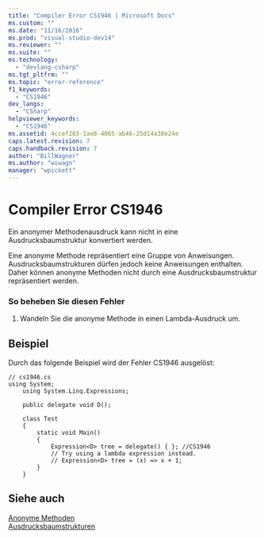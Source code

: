 ```yaml
---
title: "Compiler Error CS1946 | Microsoft Docs"
ms.custom: ""
ms.date: "11/16/2016"
ms.prod: "visual-studio-dev14"
ms.reviewer: ""
ms.suite: ""
ms.technology: 
  - "devlang-csharp"
ms.tgt_pltfrm: ""
ms.topic: "error-reference"
f1_keywords: 
  - "CS1946"
dev_langs: 
  - "CSharp"
helpviewer_keywords: 
  - "CS1946"
ms.assetid: 4ccef263-1ae8-4065-ab46-25d14a38e24e
caps.latest.revision: 7
caps.handback.revision: 7
author: "BillWagner"
ms.author: "wiwagn"
manager: "wpickett"
---
```

# Compiler Error CS1946
Ein anonymer Methodenausdruck kann nicht in eine Ausdrucksbaumstruktur konvertiert werden.  
  
 Eine anonyme Methode repräsentiert eine Gruppe von Anweisungen. Ausdrucksbaumstrukturen dürfen jedoch keine Anweisungen enthalten.  Daher können anonyme Methoden nicht durch eine Ausdrucksbaumstruktur repräsentiert werden.  
  
### So beheben Sie diesen Fehler  
  
1.  Wandeln Sie die anonyme Methode in einen Lambda\-Ausdruck um.  
  
## Beispiel  
 Durch das folgende Beispiel wird der Fehler CS1946 ausgelöst:  
  
```  
// cs1946.cs  
using System;  
    using System.Linq.Expressions;  
  
    public delegate void D();  
  
    class Test  
    {  
        static void Main()  
        {  
            Expression<D> tree = delegate() { }; //CS1946  
            // Try using a lambda expression instead.  
            // Expression<D> tree = (x) => x + 1;  
        }  
    }  
```  
  
## Siehe auch  
 [Anonyme Methoden](../../../csharp/programming-guide/statements-expressions-operators/anonymous-methods.md)   
 [Ausdrucksbaumstrukturen](../Topic/Expression%20Trees%20\(C%23%20and%20Visual%20Basic\).md)